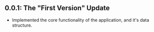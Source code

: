 ## 0.0.1: The "First Version" Update
- Implemented the core functionality of the application, and it's data structure.